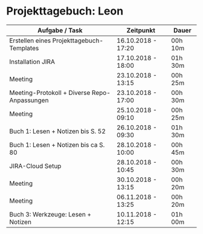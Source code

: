 # Projekttagebuch: Leon

Aufgabe / Task | Zeitpunkt | Dauer
--- | --- | ---
Erstellen eines Projekttagebuch-Templates | 16.10.2018 - 17:20 | 00h 10m
Installation JIRA | 17.10.2018 - 18:00 | 01h 30m
Meeting | 23.10.2018 - 13:15 | 00h 25m
Meeting-Protokoll + Diverse Repo-Anpassungen | 23.10.2018 - 17:00 | 00h 30m
Meeting | 25.10.2018 - 09:10 | 00h 25m
Buch 1: Lesen + Notizen bis S. 52 | 26.10.2018 - 09:30 | 01h 30m
Buch 1: Lesen + Notizen bis ca S. 80 | 28.10.2018 - 10:00 | 00h 45m
JIRA-Cloud Setup | 28.10.2018 - 10:45 | 00h 30m
Meeting | 30.10.2018 - 13:15 | 00h 20m
Meeting | 06.11.2018 - 13:25 | 00h 20m
Buch 3: Werkzeuge: Lesen + Notizen | 10.11.2018 - 12:15 | 01h 00m

